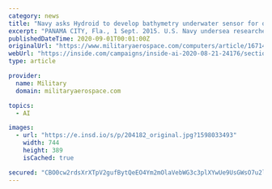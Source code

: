 ```yaml
---
category: news
title: "Navy asks Hydroid to develop bathymetry underwater sensor for ocean floor mapping"
excerpt: "PANAMA CITY, Fla., 1 Sept. 2015. U.S. Navy undersea researchers are looking to unmanned underwater vehicle (UUV) expert Hydroid Inc. in Pocasset, Mass., to provide an underwater sensor able to map ..."
publishedDateTime: 2020-09-01T00:01:00Z
originalUrl: "https://www.militaryaerospace.com/computers/article/16714014/navy-asks-hydroid-to-develop-bathymetry-underwater-sensor-for-ocean-floor-mapping"
webUrl: "https://inside.com/campaigns/inside-ai-2020-08-21-24176/sections/204182"
type: article

provider:
  name: Military
  domain: militaryaerospace.com

topics:
  - AI

images:
  - url: "https://e.insd.io/s/p/204182_original.jpg?1598033493"
    width: 744
    height: 389
    isCached: true

secured: "CBO0cw2rdsXrXTpV2gufBytQeEO4Ym2mOlaVebWG3c3plXYwUe9UsGWsO7u2lJSQnCaVbRBO26ZN4eMXeoRlYRWiorCyFILyPDK7CqK7pIRsmnLfTKAOzgEWmQ53mrR/HSRvSdfhSqyL5Ma0L6+1nmnRyLM1tYzHnT2SYnOA5V+P8GW3MjrwbjNUed7r40pH1e4GoDDMBc+XypNrSq+3U1HXj6F6BADAgyEcNIUlggairOl98oJEGfyaGMp/d1gvlQHNKaXlPPDJqj2PJr5huDyDru4yA86QZSa+QXB9iE75QwAyiH+4CfNultyoohVbS1mfaKMqOWDWH2R825HCGyCnguxz23XXXQB/4k6fvII=;bXTXJgW4wQ4zaN2YpR3WJQ=="
---
```


